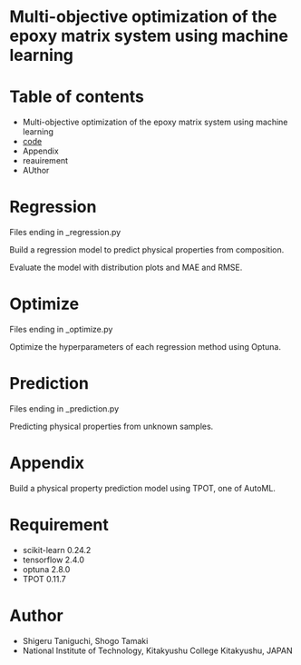 # Multi-objective optimization of the epoxy matrix system using machine learning

# Table of contents
* Multi-objective optimization of the epoxy matrix system using machine learning
* [code](https://github.com/ad2122st/Multi-objective-optimization-of-the-epoxy-matrix-system-using-machine-learning/edit/main/README.md)
* Appendix
* reauirement
* AUthor

# Regression
Files ending in _regression.py

Build a regression model to predict physical properties from composition.

Evaluate the model with distribution plots and MAE and RMSE.

# Optimize
Files ending in _optimize.py

Optimize the hyperparameters of each regression method using Optuna.

# Prediction
Files ending in _prediction.py

Predicting physical properties from unknown samples.

# Appendix
Build a physical property prediction model using TPOT, one of AutoML.

# Requirement
* scikit-learn 0.24.2
* tensorflow 2.4.0
* optuna 2.8.0
* TPOT 0.11.7

# Author
* Shigeru Taniguchi, Shogo Tamaki
* National Institute of Technology, Kitakyushu College Kitakyushu, JAPAN
